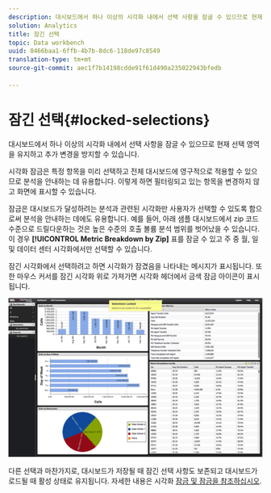 ```yaml
---
description: 대시보드에서 하나 이상의 시각화 내에서 선택 사항을 잠글 수 있으므로 현재 선택 영역을 유지하고 추가 변경을 방지할 수 있습니다.
solution: Analytics
title: 잠긴 선택
topic: Data workbench
uuid: 0466baa1-6ffb-4b7b-8dc6-118de97c8549
translation-type: tm+mt
source-git-commit: aec1f7b14198cdde91f61d490a235022943bfedb

---
```



# 잠긴 선택{#locked-selections}

대시보드에서 하나 이상의 시각화 내에서 선택 사항을 잠글 수 있으므로 현재 선택 영역을 유지하고 추가 변경을 방지할 수 있습니다.

시각화 잠금은 특정 항목을 미리 선택하고 전체 대시보드에 영구적으로 적용할 수 있으므로 분석을 안내하는 데 유용합니다. 이렇게 하면 필터링되고 있는 항목을 변경하지 않고 화면에 표시할 수 있습니다.

잠금은 대시보드가 달성하려는 분석과 관련된 시각화만 사용자가 선택할 수 있도록 함으로써 분석을 안내하는 데에도 유용합니다. 예를 들어, 아래 샘플 대시보드에서 zip 코드 수준으로 드릴다운하는 것은 높은 수준의 호출 볼륨 분석 범위를 벗어났을 수 있습니다. 이 경우 **[!UICONTROL Metric Breakdown by Zip]** 표를 잠글 수 있고 주 중 월, 일 및 데이터 센터 시각화에서만 선택할 수 있습니다.

잠긴 시각화에서 선택하려고 하면 시각화가 잠겼음을 나타내는 메시지가 표시됩니다. 또한 마우스 커서를 잠긴 시각화 위로 가져가면 시각화 헤더에서 금색 잠금 아이콘이 표시됩니다.

![](assets/selection_locked.png)

다른 선택과 마찬가지로, 대시보드가 저장될 때 잠긴 선택 사항도 보존되고 대시보드가 로드될 때 활성 상태로 유지됩니다. 자세한 내용은 시각화 [잠금 및 잠금을 참조하십시오](../../../home/c-adobe-data-workbench-dashboard/c-visualizations/c-manipulating-visualizations/c-locking-and-unlocking-visualizations.md#concept-9215bcdd5bb44dee8d92ef0cc82f44d2).
